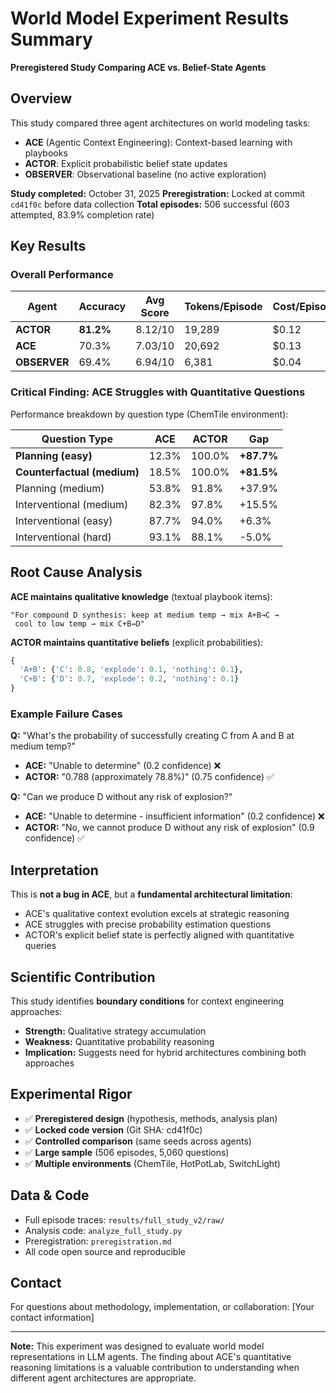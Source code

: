 # World Model Experiment Results Summary

**Preregistered Study Comparing ACE vs. Belief-State Agents**

## Overview

This study compared three agent architectures on world modeling tasks:
- **ACE** (Agentic Context Engineering): Context-based learning with playbooks
- **ACTOR**: Explicit probabilistic belief state updates
- **OBSERVER**: Observational baseline (no active exploration)

**Study completed:** October 31, 2025
**Preregistration:** Locked at commit `cd41f0c` before data collection
**Total episodes:** 506 successful (603 attempted, 83.9% completion rate)

## Key Results

### Overall Performance

| Agent | Accuracy | Avg Score | Tokens/Episode | Cost/Episode |
|-------|----------|-----------|----------------|--------------|
| **ACTOR** | **81.2%** | 8.12/10 | 19,289 | $0.12 |
| **ACE** | 70.3% | 7.03/10 | 20,692 | $0.13 |
| **OBSERVER** | 69.4% | 6.94/10 | 6,381 | $0.04 |

### Critical Finding: ACE Struggles with Quantitative Questions

Performance breakdown by question type (ChemTile environment):

| Question Type | ACE | ACTOR | Gap |
|---------------|-----|-------|-----|
| **Planning (easy)** | 12.3% | 100.0% | **+87.7%** |
| **Counterfactual (medium)** | 18.5% | 100.0% | **+81.5%** |
| Planning (medium) | 53.8% | 91.8% | +37.9% |
| Interventional (medium) | 82.3% | 97.8% | +15.5% |
| Interventional (easy) | 87.7% | 94.0% | +6.3% |
| Interventional (hard) | 93.1% | 88.1% | -5.0% |

## Root Cause Analysis

**ACE maintains qualitative knowledge** (textual playbook items):
```
"For compound D synthesis: keep at medium temp → mix A+B→C →
 cool to low temp → mix C+B→D"
```

**ACTOR maintains quantitative beliefs** (explicit probabilities):
```python
{
  'A+B': {'C': 0.8, 'explode': 0.1, 'nothing': 0.1},
  'C+B': {'D': 0.7, 'explode': 0.2, 'nothing': 0.1}
}
```

### Example Failure Cases

**Q:** "What's the probability of successfully creating C from A and B at medium temp?"
- **ACE:** "Unable to determine" (0.2 confidence) ❌
- **ACTOR:** "0.788 (approximately 78.8%)" (0.75 confidence) ✅

**Q:** "Can we produce D without any risk of explosion?"
- **ACE:** "Unable to determine - insufficient information" (0.2 confidence) ❌
- **ACTOR:** "No, we cannot produce D without any risk of explosion" (0.9 confidence) ✅

## Interpretation

This is **not a bug in ACE**, but a **fundamental architectural limitation**:
- ACE's qualitative context evolution excels at strategic reasoning
- ACE struggles with precise probability estimation questions
- ACTOR's explicit belief state is perfectly aligned with quantitative queries

## Scientific Contribution

This study identifies **boundary conditions** for context engineering approaches:
- **Strength:** Qualitative strategy accumulation
- **Weakness:** Quantitative probability reasoning
- **Implication:** Suggests need for hybrid architectures combining both approaches

## Experimental Rigor

- ✅ **Preregistered design** (hypothesis, methods, analysis plan)
- ✅ **Locked code version** (Git SHA: cd41f0c)
- ✅ **Controlled comparison** (same seeds across agents)
- ✅ **Large sample** (506 episodes, 5,060 questions)
- ✅ **Multiple environments** (ChemTile, HotPotLab, SwitchLight)

## Data & Code

- Full episode traces: `results/full_study_v2/raw/`
- Analysis code: `analyze_full_study.py`
- Preregistration: `preregistration.md`
- All code open source and reproducible

## Contact

For questions about methodology, implementation, or collaboration:
[Your contact information]

---

**Note:** This experiment was designed to evaluate world model representations in LLM agents. The finding about ACE's quantitative reasoning limitations is a valuable contribution to understanding when different agent architectures are appropriate.
